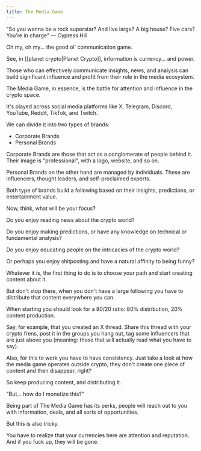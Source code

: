 ```yaml
--- 
title: The Media Game 
---
```


"So you wanna be a rock superstar? And live large? A big house? Five cars? You're in charge" — Cypress Hill

Oh my, oh my... the good ol' communication game.

See, in [[planet crypto|Planet Crypto]], information is currency... and power.

Those who can effectively communicate insights, news, and analysis can build significant influence and profit from their role in the media ecosystem.

The Media Game, in essence, is the battle for attention and influence in the crypto space. 

It's played across social media platforms like X, Telegram, Discord, YouTube, Reddit, TikTok, and Twitch. 

We can divide it into two types of brands:
- Corporate Brands
- Personal Brands

Corporate Brands are those that act as a conglomerate of people behind it. Their image is "professional", with a logo, website, and so on.

Personal Brands on the other hand are managed by individuals. These are influencers, thought leaders, and self-proclaimed experts.

Both type of brands build a following based on their insights, predictions, or entertainment value.

Now, think, what will be your focus?

Do you enjoy reading news about the crypto world? 

Do you enjoy making predictions, or have any knowledge on technical or fundamental analysis?

Do you enjoy educating people on the intricacies of the crypto world?

Or perhaps you enjoy shitposting and have a natural affinity to being funny?

Whatever it is, the first thing to do is to choose your path and start creating content about it.

But don't stop there, when you don't have a large following you have to distribute that content everywhere you can. 

When starting you should look for a 80/20 ratio: 80% distribution, 20% content production.

Say, for example, that you created an X thread. Share this thread with your crypto frens, post it in the groups you hang out, tag some influencers that are just above you (meaning: those that will actually read what you have to say).

Also, for this to work you have to have consistency. Just take a look at how the media game operates outside crypto, they don't create one piece of content and then disappear, right?

So keep producing content, and distributing it.

"But... how do I monetize this?"

Being part of The Media Game has its perks, people will reach out to you with information, deals, and all sorts of opportunities.

But this is also tricky.

You have to realize that your currencies here are attention and reputation. And if you fuck up, they will be gone.

